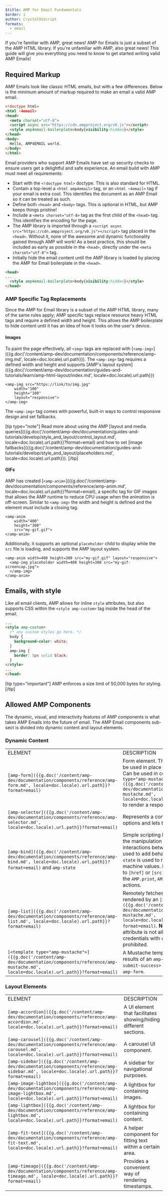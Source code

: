 ```yaml
---
$title: AMP for Email Fundamentals 
$order: 1
author: CrystalOnScript
formats:
  - email
---
```


If you're familiar with AMP, great news! AMP for Emails is just a subset of the AMP HTML library. If you're unfamiliar with AMP, also great news! This guide will give you everything you need to know to get started writing valid AMP Emails! 

## Required Markup

AMP Emails look like classic HTML emails, but with a few differences. Below is the minimum amount of markup required to make an email a valid AMP email.

```html
<!doctype html>
<html ⚡4email>
<head>
  <meta charset="utf-8">
  <script async src="https://cdn.ampproject.org/v0.js"></script>
  <style amp4email-boilerplate>body{visibility:hidden}</style>
</head>
<body>
  Hello, AMP4EMAIL world.
</body>
</html>
```

Email providers who support AMP Emails have set up security checks to ensure users get a delightful and safe experience. An email build with AMP must meet all requirements:

*   Start with the `<!doctype html>` doctype. This is also standard for HTML.
*   Contain a top-level a `<html amp4email>` tag, or an `<html ⚡4email>` tag if your email is extra cool. This identifies the document as an AMP Email so it can be treated as such.
*   Define both `<head>` and `<body>` tags. This is optional in HTML, but AMP keeps things pristine!
*   Include a `<meta charset="utf-8>` tag as the first child of the `<head>` tag. This identifies the encoding for the page.
*   The AMP library is imported through a `<script async src="https://cdn.ampproject.org/v0.js"></script>` tag placed in the `<head>`. Without it, none of the awesome and dynamic functionality gained through AMP will work! As a best practice, this should be included as early as possible in the `<head>`, directly under the `<meta charset="utf-8">` tag.
*   Initially hide the email content until the AMP library is loaded by placing the AMP for Email boilerplate in the `<head>`.

```html
<head>
...
  <style amp4email-boilerplate>body{visibility:hidden}</style>
</head>
```

### AMP Specific Tag Replacements 

Since the AMP for Email library is a subset of the AMP HTML library, many of the same rules apply; AMP specific tags replace resource heavy HTML tags and require a defined width and height. This allows the AMP boilerplate to hide content until it has an idea of how it looks on the user's device. 


#### Images

To paint the page effectively, all `<img>` tags are replaced with [`<amp-img>`]({{g.doc('/content/amp-dev/documentation/components/reference/amp-img.md', locale=doc.locale).url.path}}). The `<amp-img>` tag requires a defined width and height and supports [AMP's layout system]
({{g.doc('/content/amp-dev/documentation/guides-and-tutorials/learn/amp-html-layout/index.md', locale=doc.locale).url.path}})


```
<amp-img src="https://link/to/img.jpg" 
    width="100" 
    height="100" 
    layout="responsive">
</amp-img>
```

The `<amp-img>` tag comes with powerful, built-in ways to control responsive design and set fallbacks.

[tip type="note"]
    Read more about using the AMP [layout and media queries]({{g.doc('/content/amp-dev/documentation/guides-and-tutorials/develop/style_and_layout/control_layout.md', locale=doc.locale).url.path}}?format=email) and how to set [image fallbacks]({{g.doc('/content/amp-dev/documentation/guides-and-tutorials/develop/style_and_layout/placeholders.md', locale=doc.locale).url.path}}). 
[/tip]

#### GIFs

AMP has created [`<amp-anim>`]({{g.doc('/content/amp-dev/documentation/components/reference/amp-anim.md', locale=doc.locale).url.path}}?format=email), a specific tag for GIF images that allows the AMP runtime to reduce CPU usage when the animation is off-screen. Similar to `<amp-img>` the width and height is defined and the element must include a closing tag.

```
<amp-anim 
    width="400" 
    height="300" 
    src="my-gif.gif">
</amp-anim>
```

Additionally, it supports an optional `placeholder` child to display while the `src` file is loading, and supports the AMP layout system. 

```
<amp-anim width=400 height=300 src="my-gif.gif" layout="responsive">
  <amp-img placeholder width=400 height=300 src="my-gif-screencap.jpg">
  </amp-img>
</amp-anim>
```

## Emails, with style 

Like all email clients, AMP allows for inline `style` attributes, but also supports CSS within the `<style amp-custom>` tag inside the head of the email.

```html
...
<style amp-custom>
  /* any custom styles go here. */
  body {
    background-color: white;
  }
  amp-img {
    border: 5px solid black;
  }
</style>
...
</head>
```
[tip type="important"]
    AMP enforces a size limit of 50,000 bytes for styling.
[/tip]    

## Allowed AMP Components

The dynamic, visual, and interactivity features of AMP components is what takes AMP Emails into the future of email. The AMP Email components sub-sect is divided into dynamic content and layout elements. 

### Dynamic Content

<table>
  <tr>
   <td>ELEMENT
   </td>
   <td>DESCRIPTION
   </td>
  </tr>
  <tr>
   <td>
    <code>[amp-form]({{g.doc('/content/amp-dev/documentation/components/reference/amp-form.md', locale=doc.locale).url.path}}?format=email)</code>
   </td>
   <td>Form element. The action-xhr attribute must be used in place of the regular action attribute. Can be used in conjunction with <code>[&lt;template type="amp-mustache"&gt;]({{g.doc('/content/amp-dev/documentation/components/reference/amp-mustache.md', locale=doc.locale).url.path}}?format=email)</code> to render a response.
   </td>
  </tr>
  <tr>
   <td><code>[amp-selector]({{g.doc('/content/amp-dev/documentation/components/reference/amp-selector.md', locale=doc.locale).url.path}}?format=email)</code>
   </td>
   <td>Represents a control that presents a menu of options and lets the user choose from it.
   </td>
  </tr>
  <tr>
   <td>
    <code>[amp-bind]({{g.doc('/content/amp-dev/documentation/components/reference/amp-bind.md', locale=doc.locale).url.path}}?format=email)</code> and <code>amp-state</code>
   </td>
   <td>
    Simple scripting language in AMP that allows the manipulation of a state machine for interactions between elements. Can also be used to add behavior on certain events.
    <code>amp-state</code> is used to remotely fetch the initial state machine values.
    <strong>Note:</strong> It is prohibited to bind to <code>[href]</code> or <code>[src]</code>. It is also prohibited to use the <code>AMP.print</code>, <code>AMP.navigateTo</code> and <code>AMP.goBack</code> actions.
   </td>
  </tr>
  <tr>
   <td><code>[amp-list]({{g.doc('/content/amp-dev/documentation/components/reference/amp-list.md', locale=doc.locale).url.path}}?format=email)</code>
   </td>
   <td>
    Remotely fetches JSON data that will be rendered by an <code>[&lt;amp-mustache&gt;]({{g.doc('/content/amp-dev/documentation/components/reference/amp-mustache.md', locale=doc.locale).url.path}}?format=email)</code>.
    <strong>Note:</strong> Binding to the <code>[src]</code> attribute is not allowed. Including user credentials with <code>credentials="include"</code> is also prohibited.
   </td>
  </tr>
  <tr>
   <td>
    <code>[&lt;template type="amp-mustache"&gt;]({{g.doc('/content/amp-dev/documentation/components/reference/amp-mustache.md', locale=doc.locale).url.path}}?format=email)</code>
   </td>
   <td>A Mustache template markup to render the results of an <code>amp-list</code> call and the <code>&lt;div submit-success&gt;</code> and <code>&lt;div submit-error&gt;</code> of <code>amp-form</code>.
   </td>
  </tr>
</table>

### Layout Elements

<table>
  <tr>
   <td>ELEMENT
   </td>
   <td>DESCRIPTION
   </td>
  </tr>
  <tr>
   <td><code>[amp-accordion]({{g.doc('/content/amp-dev/documentation/components/reference/amp-accordion.md', locale=doc.locale).url.path}}?format=email)</code>
   </td>
   <td>A UI element that facilitates showing/hiding different sections.
   </td>
  </tr>
  <tr>
   <td><code>[amp-carousel]({{g.doc('/content/amp-dev/documentation/components/reference/amp-carousel.md', locale=doc.locale).url.path}}?format=email)</code>
   </td>
   <td>A carousel UI component.
   </td>
  </tr>
  <tr>
   <td><code>[amp-sidebar]({{g.doc('/content/amp-dev/documentation/components/reference/amp-sidebar.md', locale=doc.locale).url.path}}?format=email)</code>
   </td>
   <td>A sidebar for navigational purposes.
   </td>
  </tr>
  <tr>
   <td><code>[amp-image-lightbox]({{g.doc('/content/amp-dev/documentation/components/reference/amp-image-lightbox.md', locale=doc.locale).url.path}}?format=email)</code>
   </td>
   <td>A lightbox for containing images.
   </td>
  </tr>
  <tr>
   <td><code>[amp-lightbox]({{g.doc('/content/amp-dev/documentation/components/reference/amp-lightbox.md', locale=doc.locale).url.path}}?format=email)</code>
   </td>
   <td>A lightbox for containing content.
   </td>
  </tr>
  <tr>
   <td><code>[amp-fit-text]({{g.doc('/content/amp-dev/documentation/components/reference/amp-fit-text.md', locale=doc.locale).url.path}}?format=email)</code>
   </td>
   <td>A helper component for fitting text within a certain area.
   </td>
  </tr>
  <tr>
   <td><code>[amp-timeago]({{g.doc('/content/amp-dev/documentation/components/reference/amp-timeago.md', locale=doc.locale).url.path}}?format=email)</code>
   </td>
   <td>Provides a convenient way of rendering timestamps.
   </td>
  </tr>
</table>
